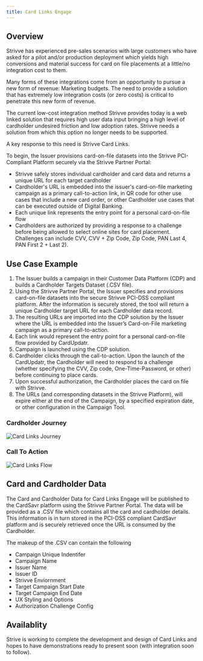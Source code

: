 ```yaml
---
title: Card Links Engage
---
```


## Overview

Strivve has experienced pre-sales scenarios with large customers who have asked for a pilot and/or production deployment which yields high conversions and material success for card on file placements at a little/no integration cost to them.

Many forms of these integrations come from an opportunity to pursue a new form of revenue: Marketing budgets.  The need to provide a solution that has extremely low integration costs (or zero costs) is critical to penetrate this new form of revenue.

The current low-cost integration method Strivve provides today is a web linked solution that requires high user data input bringing a high level of cardholder undesired friction and low adoption rates.  Strivve needs a solution from which this option no longer needs to be supported.

A key response to this need is Strivve Card Links.

To begin, the Issuer provisions card-on-file datasets into the Strivve PCI-Compliant Platform securely via the Strivve Partner Portal:

- Strivve safely stores individual cardholder and card data and returns a unique URL for each target cardholder
 - Cardholder's URL is embedded into the issuer's card-on-file marketing campaign as a primary call-to-action link, in QR code for other use cases that include a new card order, or other Cardholder use cases that can be executed outside of Digital Banking.
- Each unique link represents the entry point for a personal card-on-file flow  
- Cardholders are authorized by providing a response to a challenge before being allowed to select online sites for card placement.  Challenges can include CVV, CVV + Zip Code, Zip Code, PAN Last 4, PAN First 2 + Last 2).

 ## Use Case Example
1. The Issuer builds a campaign in their Customer Data Platform (CDP) and builds a Cardholder Targets Dataset (.CSV file).
3. Using the Strivve Partner Portal, the Issuer specifies and provisions card-on-file datasets into the secure Strivve PCI-DSS compliant platform.  After the information is securely stored, the tool will return a unique Cardholder target URL for each Cardholder data record. 
3. The resulting URLs are imported into the CDP solution by the Issuer where the URL is embedded into the Issuer’s Card-on-File marketing campaign as a primary call-to-action.
4. Each link would represent the entry point for a personal card-on-file flow provided by CardUpdatr.
5. Campaign is launched using the CDP solution.
6. Cardholder clicks through the call-to-action.  Upon the launch of the CardUpdatr, the Cardholder will need to respond to a challenge (whether specifying the CVV, Zip code, One-Time-Password, or other) before continuing to place cards.
7. Upon successful authorization, the Cardholder places the card on file with Strivve.
8. The URLs (and corresponding datasets in the Strivve Platform), will expire either at the end of the Campaign, by a specified expiration date, or other configuration in the Campaign Tool.

### Cardholder Journey
![Card Links Journey](/images/cardlinks_issuer_journey.png)

### Call To Action 
![Card Links Flow](/images/cardlinks_flow.png)

## Card and Cardholder Data
The Card and Cardholder Data for Card Links Engage will be published to the CardSavr platform using the Strivve Partner Portal.  The data will be provided as a .CSV file which contains all the card and cardholder details.  This information is in turn stored in the PCI-DSS compliant CardSavr platform and is securely retrieved once the URL is consumed by the Cardholder.

The makeup of the .CSV can contain the following
- Campaign Unique Indentifer
- Campaign Name
- Issuer Name
- Issuer ID
- Strivve Enviornment
- Target Campaign Start Date
- Target Campaign End Date
- UX Styling and Options
- Authorization Challenge Config 

## Availablity
Strive is working to complete the development and design of Card Links and hopes to have demonstrations ready to present soon (with integration soon  to follow).